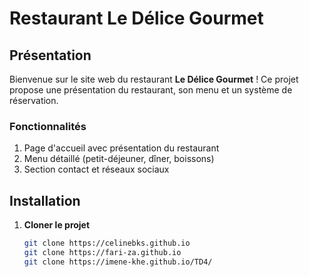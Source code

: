 # Restaurant Le Délice Gourmet

## Présentation  
Bienvenue sur le site web du restaurant **Le Délice Gourmet** ! Ce projet propose une présentation du restaurant, son menu et un système de réservation.

### Fonctionnalités  
1. Page d'accueil avec présentation du restaurant  
2. Menu détaillé (petit-déjeuner, dîner, boissons)  
3. Section contact et réseaux sociaux  

## Installation  
1. **Cloner le projet**  
   ```bash
   git clone https://celinebks.github.io
   git clone https://fari-za.github.io
   git clone https://imene-khe.github.io/TD4/          

